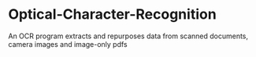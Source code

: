 # Optical-Character-Recognition
An OCR program extracts and repurposes data from scanned documents, camera images and image-only pdfs
